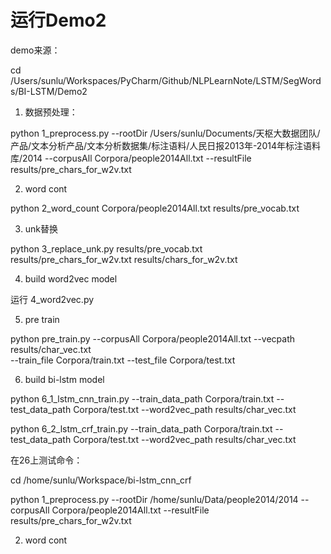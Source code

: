 # 运行Demo2

demo来源：



cd /Users/sunlu/Workspaces/PyCharm/Github/NLPLearnNote/LSTM/SegWords/BI-LSTM/Demo2

1. 数据预处理：

python 1_preprocess.py --rootDir /Users/sunlu/Documents/天枢大数据团队/产品/文本分析产品/文本分析数据集/标注语料/人民日报2013年-2014年标注语料库/2014 --corpusAll Corpora/people2014All.txt --resultFile results/pre_chars_for_w2v.txt

2. word cont

python 2_word_count Corpora/people2014All.txt results/pre_vocab.txt


3. unk替换

python 3_replace_unk.py results/pre_vocab.txt results/pre_chars_for_w2v.txt results/chars_for_w2v.txt

4. build word2vec model

运行 4_word2vec.py

5. pre train

python pre_train.py --corpusAll Corpora/people2014All.txt --vecpath results/char_vec.txt \
--train_file Corpora/train.txt --test_file Corpora/test.txt

6. build bi-lstm model

python 6_1_lstm_cnn_train.py --train_data_path Corpora/train.txt --test_data_path Corpora/test.txt --word2vec_path results/char_vec.txt

python 6_2_lstm_crf_train.py --train_data_path Corpora/train.txt --test_data_path Corpora/test.txt --word2vec_path results/char_vec.txt


在26上测试命令：

cd /home/sunlu/Workspace/bi-lstm_cnn_crf

python 1_preprocess.py --rootDir /home/sunlu/Data/people2014/2014 --corpusAll Corpora/people2014All.txt --resultFile results/pre_chars_for_w2v.txt

2. word cont